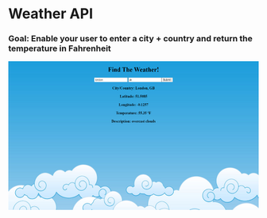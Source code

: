 # Weather API

### Goal: Enable your user to enter a city + country and return the temperature in Fahrenheit

<p align="center"><img src="css/weather.png" height=300px></p>




